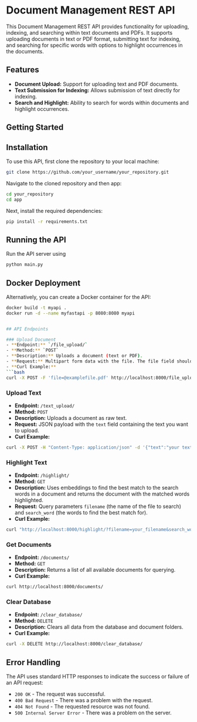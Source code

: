 # Document Management REST API

This Document Management REST API provides functionality for uploading, indexing, and searching within text documents and PDFs. It supports uploading documents in text or PDF format, submitting text for indexing, and searching for specific words with options to highlight occurrences in the documents.

## Features

- **Document Upload:** Support for uploading text and PDF documents.
- **Text Submission for Indexing:** Allows submission of text directly for indexing.
- **Search and Highlight:** Ability to search for words within documents and highlight occurrences.

## Getting Started

## Installation

To use this API, first clone the repository to your local machine:

```bash
git clone https://github.com/your_username/your_repository.git
```
Navigate to the cloned repository and then app:
```bash
cd your_repository
cd app
```
Next, install the required dependencies:
```bash
pip install -r requirements.txt
```
## Running the API

Run the API server using 
```bash
python main.py
```

## Docker Deployment

Alternatively, you can create a Docker container for the API:

```bash
docker build -t myapi .
docker run -d --name myfastapi -p 8080:8080 myapi


## API Endpoints

### Upload Document
- **Endpoint:** `/file_upload/`
- **Method:** `POST`
- **Description:** Uploads a document (text or PDF).
- **Request:** Multipart form data with the file. The file field should be named `file`.
- **Curl Example:** 
```bash
curl -X POST -F 'file=@examplefile.pdf' http://localhost:8000/file_upload/
```


### Upload Text
- **Endpoint:** `/text_upload/`
- **Method:** `POST`
- **Description:** Uploads a document as raw text.
- **Request:** JSON payload with the `text` field containing the text you want to upload.
- **Curl Example:** 
```bash
curl -X POST -H "Content-Type: application/json" -d '{"text":"your text here"}' http://localhost:8000/text_upload/
```

### Highlight Text
- **Endpoint:** `/highlight/`
- **Method:** `GET`
- **Description:** Uses embeddings to find the best match to the search words in a document and returns the document with the matched words highlighted.
- **Request:** Query parameters `filename` (the name of the file to search) and `search_word` (the words to find the best match for).
- **Curl Example:** 
```bash
curl "http://localhost:8000/highlight/?filename=your_filename&search_word=your_search_word"
```

### Get Documents
- **Endpoint:** `/documents/`
- **Method:** `GET`
- **Description:** Returns a list of all available documents for querying.
- **Curl Example:** 
```bash
curl http://localhost:8000/documents/
```

### Clear Database
- **Endpoint:** `/clear_database/`
- **Method:** `DELETE`
- **Description:** Clears all data from the database and document folders.
- **Curl Example:** 
```bash
curl -X DELETE http://localhost:8000/clear_database/
```

## Error Handling

The API uses standard HTTP responses to indicate the success or failure of an API request:

- `200 OK` - The request was successful.
- `400 Bad Request` - There was a problem with the request.
- `404 Not Found` - The requested resource was not found.
- `500 Internal Server Error` - There was a problem on the server.


